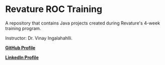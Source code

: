 # Revature ROC Training
A repository that contains Java projects created during Revature's 4-week training program.

Instructor:  Dr. Vinay Ingalahahlli.

**[GitHub Profile](https://www.github.com/Grantimatter)**

**[LinkedIn Profile](https://www.linkedin.com/in/grant-wiswell-537181183)**